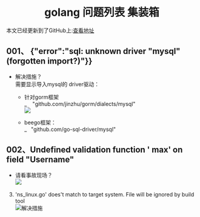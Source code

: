 # <center>golang 问题列表 集装箱</center> 
本文已经更新到了GitHub上:[查看地址](https://github.com/xej520/Record-Share-Progress/blob/master/006---golang/000---%E9%9B%86%E8%A3%85%E7%AE%B1---%E9%97%AE%E9%A2%98%E5%88%97%E8%A1%A8.md)

## 001、 {"error":"sql: unknown driver \"mysql\" (forgotten import?)"}}  
- 解决措施？  
需要显示导入mysql的 driver驱动：
    - 针对gorm框架  
    _ &ensp; "github.com/jinzhu/gorm/dialects/mysql"  
![](https://note.youdao.com/yws/public/resource/ca7c2468223e3c4a80c4e24b70ff9608/xmlnote/862EBE3E0BC84D40BA951B0431A6A100/20134)  

    - beego框架：  
    _&ensp; "github.com/go-sql-driver/mysql"  

## 002、Undefined validation function ' max' on field "Username"  
- 请看事故现场？  
![](https://note.youdao.com/yws/public/resource/ca7c2468223e3c4a80c4e24b70ff9608/xmlnote/065748DFC84742ADA112AA3C4291BC4C/20136)  


3. 'ns_linux.go' does't match to target system. File will be ignored by build tool  
    ![解决措施](https://note.youdao.com/yws/public/resource/4d55e910268f5b5d344e9126be9c53d0/xmlnote/A7B41098F0644039BE5C1A065BA3537B/22948)  
